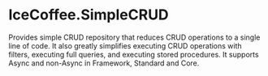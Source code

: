 # IceCoffee.SimpleCRUD
Provides simple CRUD repository that reduces CRUD operations to a single line of code. It also greatly simplifies executing CRUD operations with filters, executing full queries, and executing stored procedures. It supports Async and non-Async in Framework, Standard and Core.
